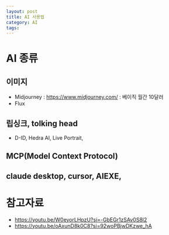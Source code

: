```yaml
---
layout: post
title: AI 사용법
category: AI
tags: 
---
```


# AI 종류
## 이미지
* Midjourney : https://www.midjourney.com/ : 베이직 월간 10달러
* Flux

## 립싱크, tolking head
* D-ID, Hedra AI, Live Portrait, 

## MCP(Model Context Protocol)
claude desktop, cursor, AIEXE, 
---

# 참고자료
* https://youtu.be/W0eyorLHpzU?si=-GbEGr1zSAv0S8l2
* https://youtu.be/oAxunD8k0C8?si=92woPBjwDKzwe_hA